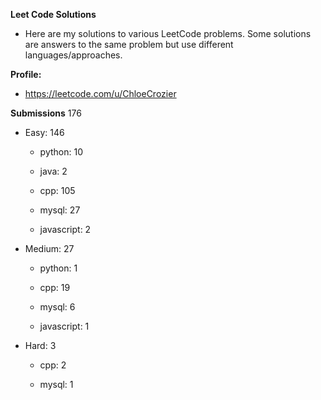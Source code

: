 **Leet Code Solutions**

- Here are my solutions to various LeetCode problems. Some solutions are answers to the same problem but use different languages/approaches.

**Profile:**

- https://leetcode.com/u/ChloeCrozier


**Submissions** 176
- Easy: 146

  -  python: 10

  -  java: 2

  -  cpp: 105

  -  mysql: 27

  -  javascript: 2


- Medium: 27

  -  python: 1

  -  cpp: 19

  -  mysql: 6

  -  javascript: 1


- Hard: 3

  -  cpp: 2

  -  mysql: 1